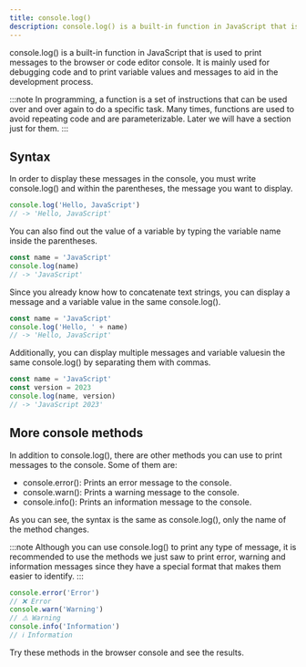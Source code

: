 ```yaml
---
title: console.log()
description: console.log() is a built-in function in JavaScript that is used to print messages to the browser console.
---
```


console.log() is a built-in function in JavaScript that is used to print messages to the browser or code editor console. It is mainly used for debugging code and to print variable values ​​and messages to aid in the development process.

:::note
In programming, a function is a set of instructions that can be used over and over again to do a specific task. Many times, functions are used to avoid repeating code and are parameterizable. Later we will have a section just for them.
:::

## Syntax
In order to display these messages in the console, you must write console.log() and within the parentheses, the message you want to display.

```js title="Console Log"
console.log('Hello, JavaScript')
// -> 'Hello, JavaScript'
```

You can also find out the value of a variable by typing the variable name inside the parentheses.

```js title="Console Log + Variable"
const name = 'JavaScript'
console.log(name)
// -> 'JavaScript'
```

Since you already know how to concatenate text strings, you can display a message and a variable value in the same console.log().

```js title="Console Log + String"
const name = 'JavaScript'
console.log('Hello, ' + name)
// -> 'Hello, JavaScript'
```

Additionally, you can display multiple messages and variable values ​​in the same console.log() by separating them with commas.
```js title="Console Log + Various variables"
const name = 'JavaScript'
const version = 2023
console.log(name, version)
// -> 'JavaScript 2023'
```

## More console methods

In addition to console.log(), there are other methods you can use to print messages to the console. Some of them are:

- console.error(): Prints an error message to the console.
- console.warn(): Prints a warning message to the console.
- console.info(): Prints an information message to the console.

As you can see, the syntax is the same as console.log(), only the name of the method changes.

:::note
Although you can use console.log() to print any type of message, it is recommended to use the methods we just saw to print error, warning and information messages since they have a special format that makes them easier to identify.
:::

```js title="Console Error, Warn Info"
console.error('Error')
// ❌ Error
console.warn('Warning')
// ⚠️ Warning
console.info('Information')
// ℹ️ Information
```

Try these methods in the browser console and see the results.